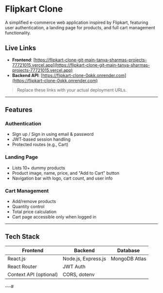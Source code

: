 # Flipkart Clone

A simplified e-commerce web application inspired by Flipkart, featuring user authentication, a landing page for products, and full cart management functionality.

## Live Links

- **Frontend**: [https://flipkart-clone-git-main-tanya-sharmas-projects-77721015.vercel.app](https://flipkart-clone-git-main-tanya-sharmas-projects-77721015.vercel.app)
- **Backend API**: [https://flipkart-clone-0qkk.onrender.com](https://flipkart-clone-0qkk.onrender.com)

> Replace these links with your actual deployment URLs.

---

## Features

### Authentication
- Sign up / Sign in using email & password
- JWT-based session handling
- Protected routes (e.g., Cart)

### Landing Page
- Lists 10+ dummy products
- Product image, name, price, and "Add to Cart" button
- Navigation bar with logo, cart count, and user info

### Cart Management
- Add/remove products
- Quantity control
- Total price calculation
- Cart page accessible only when logged in

---

## Tech Stack

| Frontend      | Backend        | Database     |
|---------------|----------------|--------------|
| React.js      | Node.js, Express.js | MongoDB Atlas |
| React Router  | JWT Auth       |              |
| Context API (optional) | CORS, dotenv |              |

---#
